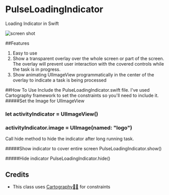 # PulseLoadingIndicator
Loading Indicator in Swift

<img src="http://cl.ly/0y0Q3z3k1Q0q" alt="screen shot" >

##Features

1. Easy to use
2. Show a transparent overlay over the whole screen or part of the screen. The overlay will prevent user interaction with the covered controls while the task is in progress.
3. Show animating UIImageView programmatically in the center of the overlay to indicate a task is being processed

##How To Use
Include the PulseLoadingIndicator.swift file.
I've used Cartography framework to set the constraints so you'll need to include it.
#####Set the Image for UIImageView
###     let activityIndicator = UIImageView()
###     activityIndicator.image = UIImage(named: "logo")
Call hide method to hide the indicator after long running task.

#####Show indicator to cover entire screen
PulseLoadingIndicator.show()

#####Hide indicator
PulseLoadingIndicator.hide()

## Credits
* This class uses [Cartography:iphone::triangular_ruler:](https://github.com/robb/Cartography) for constraints

